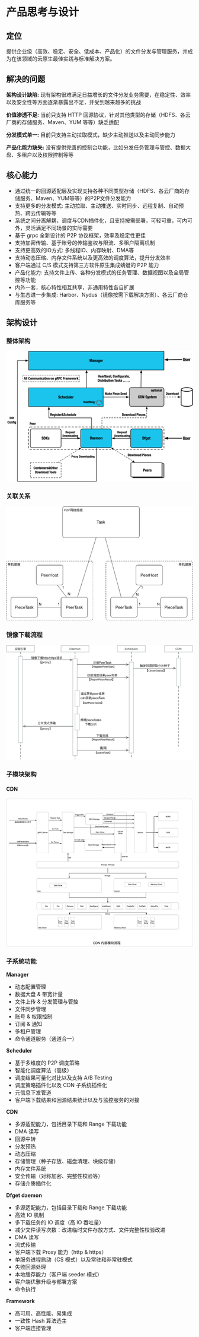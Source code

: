 # 产品思考与设计

## 定位
提供企业级（高效、稳定、安全、低成本、产品化）的文件分发与管理服务，并成为在该领域的云原生最佳实践与标准解决方案。

## 解决的问题

**架构设计缺陷:** 现有架构很难满足日益增长的文件分发业务需要，在稳定性、效率以及安全性等方面逐渐暴露出不足，并受到越来越多的挑战

**价值渗透不足:** 当前只支持 HTTP 回源协议，针对其他类型的存储（HDFS、各云厂商的存储服务、Maven、YUM 等等）缺乏适配

**分发模式单一:** 目前只支持主动拉取模式，缺少主动推送以及主动同步能力

**产品化能力缺失:** 没有提供完善的控制台功能，比如分发任务管理与管控、数据大盘、多租户以及权限控制等等

## 核心能力

- 通过统一的回源适配层及实现支持各种不同类型存储（HDFS、各云厂商的存储服务、Maven、YUM等等）的P2P文件分发能力
- 支持更多的分发模式: 主动拉取、主动推送、实时同步、远程复制、自动预热、跨云传输等等
- 系统之间分离解耦，调度与CDN插件化，且支持按需部署，可轻可重，可内可外，灵活满足不同场景的实际需要
- 基于 grpc 全新设计的 P2P 协议框架，效率及稳定性更佳
- 支持加密传输、基于账号的传输鉴权与限流、多租户隔离机制
- 支持更高效的IO方式: 多线程IO、内存映射、DMA等
- 支持动态压缩、内存文件系统以及更高效的调度算法，提升分发效率
- 客户端通过 C/S 模式支持第三方软件原生集成蜻蜓的 P2P 能力
- 产品化能力: 支持文件上传、各种分发模式的任务管理、数据视图以及全局管控等功能
- 内外一套，核心特性相互共享，非通用特性各自扩展
- 与生态进一步集成: Harbor、Nydus（镜像按需下载解决方案）、各云厂商仓库服务等

## 架构设计

### 整体架构
![alt][arch]

### 关联关系

![alt][association]

### 镜像下载流程

![alt][download-process]

### 子模块架构

#### CDN
![cdn](../images/cdn.png)


### 子系统功能

**Manager**
- 动态配置管理
- 数据大盘 & 带宽计量
- 文件上传 & 分发管理与管控
- 文件同步管理
- 账号 & 权限控制
- 订阅 & 通知
- 多租户管理
- 命令通道服务（通道合一）

**Scheduler**
- 基于多维度的 P2P 调度策略
- 智能化调度算法（高级）
- 调度结果可量化对比以及支持 A/B Testing
- 调度策略插件化以及 CDN 子系统插件化
- 元信息下发管道
- 客户端下载结果和回源结果统计以及与监控服务的对接

**CDN**
- 多源适配能力，包括目录下载和 Range 下载功能
- DMA 读写
- 回源中转
- 分发预热
- 动态压缩
- 存储管理（种子存放、磁盘清理、块级存储）
- 内存文件系统
- 安全传输（对称加密、完整性校验等）
- 存储介质插件化

**Dfget daemon**
- 多源适配能力，包括目录下载和 Range 下载功能
- 高效 IO 机制
- 多下载任务的 IO 调度（高 IO 吞吐量）
- 减少文件读写次数：改进临时文件存放方式、文件完整性校验改进
- DMA 读写
- 流式传输
- 客户端下载 Proxy 能力（http & https）
- 单服务进程启动（CS 模式）以及常驻和非常驻模式
- 失败回源处理
- 本地缓存能力（客户端 seeder 模式）
- 客户端优雅升级与部署方案
- 命令执行

**Framework**
- 高可用、高性能、易集成
- 一致性 Hash 算法选主
- 客户端连接管理


[arch]: ../images/arch.png
[association]: ../images/association.png
[download-process]: ../images/download-process.png
